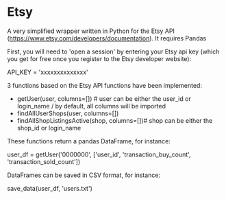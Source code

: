 # Etsy

A very simplified wrapper written in Python for the Etsy API (https://www.etsy.com/developers/documentation). It requires Pandas

First, you will need to 'open a session' by entering your Etsy api key (which you get for free once you register to the Etsy developer website):

  API_KEY = 'xxxxxxxxxxxxxx'


3 functions based on the Etsy API functions have been implemented:
- getUser(user, columns=[]) # user can be either the user_id or login_name / by default, all columns will be imported
- findAllUserShops(user, columns=[])
- findAllShopListingsActive(shop, columns=[])# shop can be either the shop_id or login_name

These functions return a pandas DataFrame, for instance:

  user_df = getUser('0000000', ['user_id', 'transaction_buy_count', 'transaction_sold_count'])
  

DataFrames can be saved in CSV format, for instance:

  save_data(user_df, 'users.txt')
  
